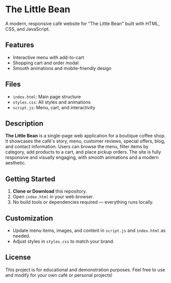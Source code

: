 # The Little Bean

A modern, responsive café website for "The Little Bean" built with HTML, CSS, and JavaScript.

## Features
- Interactive menu with add-to-cart
- Shopping cart and order modal
- Smooth animations and mobile-friendly design

## Files
- `index.html`: Main page structure
- `styles.css`: All styles and animations
- `script.js`: Menu, cart, and interactivity

## Description

**The Little Bean** is a single-page web application for a boutique coffee shop. It showcases the café's story, menu, customer reviews, special offers, blog, and contact information. Users can browse the menu, filter items by category, add products to a cart, and place pickup orders. The site is fully responsive and visually engaging, with smooth animations and a modern aesthetic.

## Getting Started

1. **Clone or Download** this repository.
2. Open `index.html` in your web browser.
3. No build tools or dependencies required — everything runs locally.

## Customization
- Update menu items, images, and content in `script.js` and `index.html` as needed.
- Adjust styles in `styles.css` to match your brand.

## License

This project is for educational and demonstration purposes. Feel free to use and modify for your own café or personal projects! 
